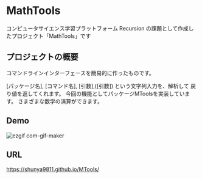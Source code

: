 # MathTools

コンピュータサイエンス学習プラットフォーム Recursion の課題として作成したプロジェクト「MathTools」です

## プロジェクトの概要

コマンドラインインターフェースを簡易的に作ったものです。

[パッケージ名], [コマンド名], [引数],([引数]) という文字列入力を、解析して
戻り値を返してくれます。
今回の機能としてパッケージMToolsを実装しています。
さまざまな数学の演算ができます。

## Demo

![ezgif com-gif-maker](https://user-images.githubusercontent.com/64852663/215012502-2c13082f-18a3-4da6-8d46-1b3713effae9.gif)


## URL

https://shunya9811.github.io/MTools/

